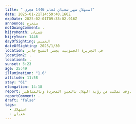 ```yaml
---
title: " استهلال شهر شعبان لعام 1446 هجري"
date: 2025-01-21T14:59:40.160Z
expDate: 2025-02-01T09:33:02.916Z
announce: ستخرج
notGoingComment: .
hijryMonth: شعبان
hijryYear: 1446
dayOfSighting: الخميس
dateOfSighting: 2025/1/30
location: في الجزيرة الجنوبية بجسر الشيخ جابر
location2: .
location3: .
sunset: 5:23
age: 25:49
illumination: "1.6"
altitude: 11:58
stay: "61"
elongation: 14:18
report: وقد تمكنت من رؤية الهلال بالعين المجردة وبالمناظير.
reportComment: .
draft: "false"
tags:
  - استهلال
  - شعبان
---
```


